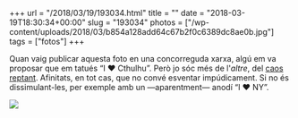 +++
url = "/2018/03/19/193034.html"
title = ""
date = "2018-03-19T18:30:34+00:00"
slug = "193034"
photos = ["/wp-content/uploads/2018/03/b854a128add64c67b2f0c6389dc8ae0b.jpg"]
tags = ["fotos"]
+++

Quan vaig publicar aquesta foto en una concorreguda xarxa, algú em va proposar que em tatués “I ❤️ Cthulhu”. Però jo sóc més de l'*altre*, del [caos reptant](https://ca.wikipedia.org/wiki/Nyarlathotep). Afinitats, en tot cas, que no convé esventar impúdicament. Si no és dissimulant-les, per exemple amb un —aparentment— anodí “I ❤️ NY”.

<img src="/wp-content/uploads/2018/03/b854a128add64c67b2f0c6389dc8ae0b.jpg" class="img-responsive">

